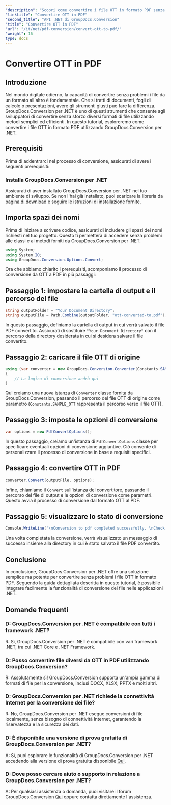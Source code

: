 ```yaml
---
"description": "Scopri come convertire i file OTT in formato PDF senza sforzo utilizzando GroupDocs.Conversion per .NET. Integra perfettamente la conversione dei file nelle tue applicazioni .NET."
"linktitle": "Convertire OTT in PDF"
"second_title": "API .NET di GroupDocs.Conversion"
"title": "Convertire OTT in PDF"
"url": "/it/net/pdf-conversion/convert-ott-to-pdf/"
"weight": 16
type: docs
---
```

# Convertire OTT in PDF

## Introduzione

Nel mondo digitale odierno, la capacità di convertire senza problemi i file da un formato all'altro è fondamentale. Che si tratti di documenti, fogli di calcolo o presentazioni, avere gli strumenti giusti può fare la differenza. GroupDocs.Conversion per .NET è uno di questi strumenti che consente agli sviluppatori di convertire senza sforzo diversi formati di file utilizzando metodi semplici ed efficienti. In questo tutorial, esploreremo come convertire i file OTT in formato PDF utilizzando GroupDocs.Conversion per .NET.

## Prerequisiti

Prima di addentrarci nel processo di conversione, assicurati di avere i seguenti prerequisiti:

### Installa GroupDocs.Conversion per .NET

Assicurati di aver installato GroupDocs.Conversion per .NET nel tuo ambiente di sviluppo. Se non l'hai già installato, puoi scaricare la libreria da [pagina di download](https://releases.groupdocs.com/conversion/net/) e seguire le istruzioni di installazione fornite.

## Importa spazi dei nomi

Prima di iniziare a scrivere codice, assicurati di includere gli spazi dei nomi richiesti nel tuo progetto. Questo ti permetterà di accedere senza problemi alle classi e ai metodi forniti da GroupDocs.Conversion per .NET.

```csharp
using System;
using System.IO;
using GroupDocs.Conversion.Options.Convert;
```


Ora che abbiamo chiarito i prerequisiti, scomponiamo il processo di conversione da OTT a PDF in più passaggi:

## Passaggio 1: impostare la cartella di output e il percorso del file

```csharp
string outputFolder = "Your Document Directory";
string outputFile = Path.Combine(outputFolder, "ott-converted-to.pdf");
```

In questo passaggio, definiamo la cartella di output in cui verrà salvato il file PDF convertito. Assicurati di sostituire `"Your Document Directory"` con il percorso della directory desiderata in cui si desidera salvare il file convertito.

## Passaggio 2: caricare il file OTT di origine

```csharp
using (var converter = new GroupDocs.Conversion.Converter(Constants.SAMPLE_OTT))
{
    // La logica di conversione andrà qui
}
```

Qui creiamo una nuova istanza di `Converter` classe fornita da GroupDocs.Conversion, passando il percorso del file OTT di origine come parametro (`Constants.SAMPLE_OTT` rappresenta il percorso verso il file OTT).

## Passaggio 3: imposta le opzioni di conversione

```csharp
var options = new PdfConvertOptions();
```

In questo passaggio, creiamo un'istanza di `PdfConvertOptions` classe per specificare eventuali opzioni di conversione aggiuntive. Ciò consente di personalizzare il processo di conversione in base a requisiti specifici.

## Passaggio 4: convertire OTT in PDF

```csharp
converter.Convert(outputFile, options);
```

Infine, chiamiamo il `Convert` sull'istanza del convertitore, passando il percorso del file di output e le opzioni di conversione come parametri. Questo avvia il processo di conversione dal formato OTT al PDF.

## Passaggio 5: visualizzare lo stato di conversione

```csharp
Console.WriteLine("\nConversion to pdf completed successfully. \nCheck output in {0}", outputFolder);
```

Una volta completata la conversione, verrà visualizzato un messaggio di successo insieme alla directory in cui è stato salvato il file PDF convertito.

## Conclusione

In conclusione, GroupDocs.Conversion per .NET offre una soluzione semplice ma potente per convertire senza problemi i file OTT in formato PDF. Seguendo la guida dettagliata descritta in questo tutorial, è possibile integrare facilmente la funzionalità di conversione dei file nelle applicazioni .NET.

## Domande frequenti

### D: GroupDocs.Conversion per .NET è compatibile con tutti i framework .NET?

R: Sì, GroupDocs.Conversion per .NET è compatibile con vari framework .NET, tra cui .NET Core e .NET Framework.

### D: Posso convertire file diversi da OTT in PDF utilizzando GroupDocs.Conversion?

R: Assolutamente sì! GroupDocs.Conversion supporta un'ampia gamma di formati di file per la conversione, inclusi DOCX, XLSX, PPTX e molti altri.

### D: GroupDocs.Conversion per .NET richiede la connettività Internet per la conversione dei file?

R: No, GroupDocs.Conversion per .NET esegue conversioni di file localmente, senza bisogno di connettività Internet, garantendo la riservatezza e la sicurezza dei dati.

### D: È disponibile una versione di prova gratuita di GroupDocs.Conversion per .NET?

A: Sì, puoi esplorare le funzionalità di GroupDocs.Conversion per .NET accedendo alla versione di prova gratuita disponibile [Qui](https://releases.groupdocs.com/).

### D: Dove posso cercare aiuto o supporto in relazione a GroupDocs.Conversion per .NET?

A: Per qualsiasi assistenza o domanda, puoi visitare il forum GroupDocs.Conversion [Qui](https://forum.groupdocs.com/c/conversion/11) oppure contatta direttamente l'assistenza.
